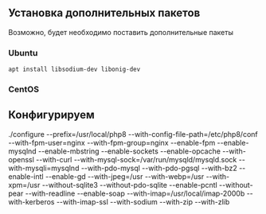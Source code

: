 ## Установка дополнительных пакетов
Возможно, будет необходимо поставить дополнительные пакеты

### Ubuntu
```
apt install libsodium-dev libonig-dev
```

### CentOS

## Конфигурируем

./configure --prefix=/usr/local/php8 --with-config-file-path=/etc/php8/conf --with-fpm-user=nginx --with-fpm-group=nginx --enable-fpm --enable-mysqlnd --enable-mbstring --enable-sockets --enable-opcache --with-openssl --with-curl --with-mysql-sock=/var/run/mysqld/mysqld.sock --with-mysqli=mysqlnd --with-pdo-mysql --with-pdo-pgsql --with-bz2 --enable-intl --enable-gd --with-jpeg=/usr --with-webp=/usr --with-xpm=/usr --without-sqlite3 --without-pdo-sqlite --enable-pcntl --without-pear --with-readline --enable-soap --with-imap=/usr/local/imap-2000b --with-kerberos --with-imap-ssl --with-sodium --with-zip --with-zlib